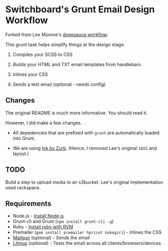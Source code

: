# Switchboard's Grunt Email Design Workflow

Forked from Lee Munroe's [dopesauce workflow](https://github.com/leemunroe/grunt-email-design).

This grunt task helps simplify things at the design stage.

1. Compiles your SCSS to CSS

2. Builds your HTML and TXT email templates from handlebars.

3. Inlines your CSS

4. Sends a test email (optional - needs config)

## Changes

The original README is much more informative. You should read it.

However, I did make a few changes.

* All depedencies that are prefixed with `grunt` are automatically loaded into Grunt.

* We are using [Ink by Zurb](https://github.com/zurb/ink). (Hence, I removed Lee's original `SASS` and layout.)


## TODO

Build a step to upload media to an s3bucket. Lee's original implementation used rackspace.

## Requirements

* Node.js - [Install Node.js](https://github.com/joyent/node/wiki/Installing-Node.js-via-package-manager)
* Grunt-cli and Grunt (`npm install grunt-cli -g`)
* Ruby - [Install ruby with RVM](https://rvm.io/rvm/install)
* Premailer (`gem install premailer hpricot nokogiri`) - Inlines the CSS
* [Mailgun](http://www.mailgun.com) (optional) - Sends the email
* [Litmus](https://litmus.com) (optional) - Tests the email across all clients/browsers/devices
